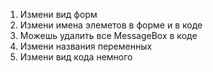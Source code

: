 1. Измени вид форм
2. Измени имена элеметов в форме и в коде
3. Можешь удалить все MessageBox в коде 
4. Измени названия переменных
6. Измени вид кода немного
